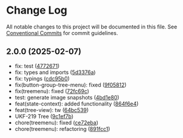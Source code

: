 # Change Log

All notable changes to this project will be documented in this file.
See [Conventional Commits](https://conventionalcommits.org) for commit guidelines.

## 2.0.0 (2025-02-07)

* fix: test ([4772671](https://gitlab.optimacros.com/fe/ui-kit/commit/4772671))
* fix: types and imports ([5d3376a](https://gitlab.optimacros.com/fe/ui-kit/commit/5d3376a))
* fix: typings ([cdc95b0](https://gitlab.optimacros.com/fe/ui-kit/commit/cdc95b0))
* fix(button-group-tree-menu): fixed ([9f05812](https://gitlab.optimacros.com/fe/ui-kit/commit/9f05812))
* fix(treemenu): fixed ([72fc69c](https://gitlab.optimacros.com/fe/ui-kit/commit/72fc69c))
* test: generate image snapshots ([4bd1e80](https://gitlab.optimacros.com/fe/ui-kit/commit/4bd1e80))
* feat(state-context): added functionality ([864f6e4](https://gitlab.optimacros.com/fe/ui-kit/commit/864f6e4))
* feat(tree-view): tw ([64bc539](https://gitlab.optimacros.com/fe/ui-kit/commit/64bc539))
* UKF-219 Tree ([9c1ef7b](https://gitlab.optimacros.com/fe/ui-kit/commit/9c1ef7b))
* chore(treemenu): fixed ([ce72eba](https://gitlab.optimacros.com/fe/ui-kit/commit/ce72eba))
* chore(treemenu): refactoring ([891fcc1](https://gitlab.optimacros.com/fe/ui-kit/commit/891fcc1))
